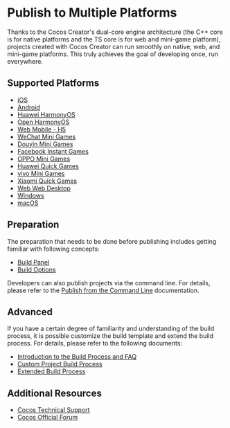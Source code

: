 # Publish to Multiple Platforms

Thanks to the Cocos Creator's dual-core engine architecture (the C++ core is for native platforms and the TS core is for web and mini-game platform), projects created with Cocos Creator can run smoothly on native, web, and mini-game platforms. This truly achieves the goal of developing once, run everywhere.

## Supported Platforms

- [iOS](./ios/index.md)
- [Android](./android/index.md)
- [Huawei HarmonyOS](./publish-huawei-ohos.md)
- [Open HarmonyOS](./publish-openharmony.md)
- [Web Mobile - H5](./publish-web.md)
- [WeChat Mini Games](./publish-wechatgame.md)
- [Douyin Mini Games](./publish-bytedance-mini-game.md)
- [Facebook Instant Games](./publish-fb-instant-games.md)
- [OPPO Mini Games](./publish-oppo-mini-game.md)
- [Huawei Quick Games](./publish-huawei-quick-game.md)
- [vivo Mini Games](./publish-vivo-mini-game.md)
- [Xiaomi Quick Games](./publish-xiaomi-quick-game.md)
- [Web Web Desktop](publish-web.md)
- [Windows](./windows/index.md)
- [macOS](./ios/index.md)

## Preparation

The preparation that needs to be done before publishing includes getting familiar with following concepts:

- [Build Panel](build-panel.md)
- [Build Options](build-options.md)

Developers can also publish projects via the command line. For details, please refer to the [Publish from the Command Line](publish-in-command-line.md) documentation.

## Advanced

If you have a certain degree of familiarity and understanding of the build process, it is possible customize the build template and extend the build process. For details, please refer to the following documents:

- [Introduction to the Build Process and FAQ](build-guide.md)
- [Custom Project Build Process](custom-project-build-template.md)
- [Extended Build Process](custom-build-plugin.md)

## Additional Resources

- [Cocos Technical Support](https://www.cocos.com/en/assistant)
- [Cocos Official Forum](https://discuss.cocos2d-x.org/)
